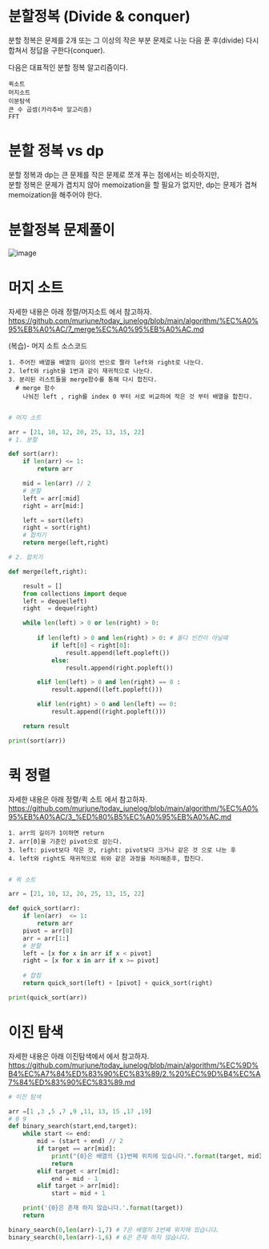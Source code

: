 # 분할정복 (Divide & conquer)

분할 정복은 문제를 2개 또는 그 이상의 작은 부분 문제로 나눈 다음 푼 후(divide) 다시 합쳐서 정답을 구한다(conquer).  

다음은 대표적인 분할 정복 알고리즘이다.
```
퀵소트
머지소트
이분탐색
큰 수 곱셈(카라추바 알고리즘)
FFT
```

# 분할 정복 vs dp

분할 정복과 dp는 큰 문제를 작은 문제로 쪼개 푸는 점에서는 비슷하지만,  
분할 정복은 문제가 겹치지 않아 memoization을 할 필요가 없지만, dp는 문제가 겹쳐 memoization을 해주어야 한다.

# 분할정복 문제풀이
![image](https://user-images.githubusercontent.com/87055456/142187572-619011f4-c63c-4c81-9cbf-c1c89f767740.png)

# 머지 소트
자세한 내용은 아래 정렬/머지소트 에서 참고하자.  
https://github.com/murjune/today_junelog/blob/main/algorithm/%EC%A0%95%EB%A0%AC/7_merge%EC%A0%95%EB%A0%AC.md

(복습)- 머지 소트 소스코드
```
1. 주어진 배열을 배열의 길이의 반으로 짤라 left와 right로 나눈다.
2. left와 right을 1번과 같이 재귀적으로 나눈다.
3. 분리된 리스트들을 merge함수를 통해 다시 합친다.
  # merge 함수
    나눠진 left , righ를 index 0 부터 서로 비교하여 작은 것 부터 배열을 합친다.
```
``` python

# 머지 소트

arr = [21, 10, 12, 20, 25, 13, 15, 22]
# 1. 분할

def sort(arr):
    if len(arr) <= 1:
        return arr

    mid = len(arr) // 2
    # 분할
    left = arr[:mid]
    right = arr[mid:]

    left = sort(left)
    right = sort(right)
    # 합치기
    return merge(left,right)

# 2. 합치기

def merge(left,right):

    result = []
    from collections import deque
    left = deque(left)
    right  = deque(right)

    while len(left) > 0 or len(right) > 0:
        
        if len(left) > 0 and len(right) > 0: # 둘다 빈칸이 아닐때
            if left[0] < right[0]:
                result.append(left.popleft())
            else:
                result.append(right.popleft())

        elif len(left) > 0 and len(right) == 0 :
            result.append((left.popleft()))

        elif len(right) > 0 and len(left) == 0:
            result.append((right.popleft()))

    return result

print(sort(arr))
```
# 퀵 정렬
자세한 내용은 아래 정렬/퀵 소트 에서 참고하자.  
https://github.com/murjune/today_junelog/blob/main/algorithm/%EC%A0%95%EB%A0%AC/3_%ED%80%B5%EC%A0%95%EB%A0%AC.md
```
1. arr의 길이가 1이하면 return
2. arr[0]을 기준인 pivot으로 삼는다.
3. left: pivot보다 작은 것, right: pivot보다 크거나 같은 것 으로 나눈 후
4. left와 right도 재귀적으로 위와 같은 과정을 처리해준후, 합친다.
```
``` python

# 퀵 소트

arr = [21, 10, 12, 20, 25, 13, 15, 22]

def quick_sort(arr):
    if len(arr)  <= 1:
        return arr
    pivot = arr[0]
    arr = arr[1:]
    # 분할
    left = [x for x in arr if x < pivot]
    right = [x for x in arr if x >= pivot]
    
    # 합침
    return quick_sort(left) + [pivot] + quick_sort(right)

print(quick_sort(arr))
```
# 이진 탐색
자세한 내용은 아래 이진탐색에서 에서 참고하자.  
https://github.com/murjune/today_junelog/blob/main/algorithm/%EC%9D%B4%EC%A7%84%ED%83%90%EC%83%89/2.%20%EC%9D%B4%EC%A7%84%ED%83%90%EC%83%89.md
``` python
# 이진 탐색

arr =[1 ,3 ,5 ,7 ,9 ,11, 13, 15 ,17 ,19]
# 0 9
def binary_search(start,end,target):
    while start <= end:
        mid = (start + end) // 2
        if target == arr[mid]:
            print("{0}은 배열의 {1}번쩨 위치에 있습니다.".format(target, mid))
            return
        elif target < arr[mid]:
            end = mid - 1
        elif target > arr[mid]:
            start = mid + 1

    print('{0}은 존재 하지 않습니다.'.format(target))
    return

binary_search(0,len(arr)-1,7) # 7은 배열의 3번쩨 위치에 있습니다.
binary_search(0,len(arr)-1,6) # 6은 존재 하지 않습니다.
```
